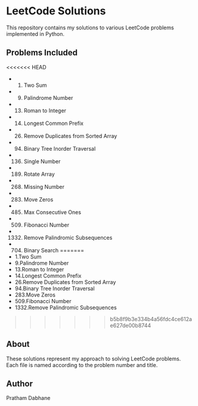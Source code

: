 # LeetCode Solutions

This repository contains my solutions to various LeetCode problems implemented in Python.

## Problems Included

<<<<<<< HEAD
- 1. Two Sum
- 9. Palindrome Number
- 13. Roman to Integer
- 14. Longest Common Prefix
- 26. Remove Duplicates from Sorted Array
- 94. Binary Tree Inorder Traversal
- 136. Single Number
- 189. Rotate Array
- 268. Missing Number
- 283. Move Zeros
- 485. Max Consecutive Ones
- 509. Fibonacci Number
- 1332. Remove Palindromic Subsequences
- 704. Binary Search
=======
- 1.Two Sum
- 9.Palindrome Number
- 13.Roman to Integer
- 14.Longest Common Prefix
- 26.Remove Duplicates from Sorted Array
- 94.Binary Tree Inorder Traversal
- 283.Move Zeros
- 509.Fibonacci Number
- 1332.Remove Palindromic Subsequences
>>>>>>> b5b8f9b3e334b4a56fdc4ce612ae627de00b8744

## About

These solutions represent my approach to solving LeetCode problems. Each file is named according to the problem number and title.

## Author

Pratham Dabhane
